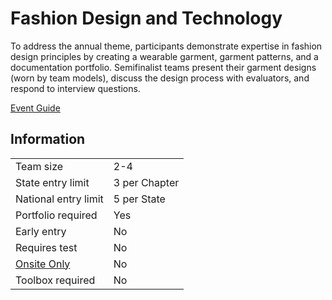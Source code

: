 # Fashion Design and Technology

To address the annual theme, participants demonstrate
expertise in fashion design principles by creating a wearable
garment, garment patterns, and a documentation portfolio.
Semifinalist teams present their garment designs (worn by
team models), discuss the design process with evaluators, and
respond to interview questions.

[Event Guide](https://lwsd.sharepoint.com/:b:/r/sites/GR-JHS-TechnologyStudentAssociation-SCA/Shared%20Documents/23-24/Competition/Event%20Guides/HS%20-%20Fashion%20Design%20and%20Technology.pdf)

## Information

|                        |               |
| ---------------------- | ------------- |
| Team size              | 2-4           |
| State entry limit      | 3 per Chapter |
| National entry limit   | 5 per State   |
| Portfolio required     | Yes           |
| Early entry            | No            |
| Requires test          | No            |
| [Onsite Only](/#terms) | No            |
| Toolbox required       | No            |
